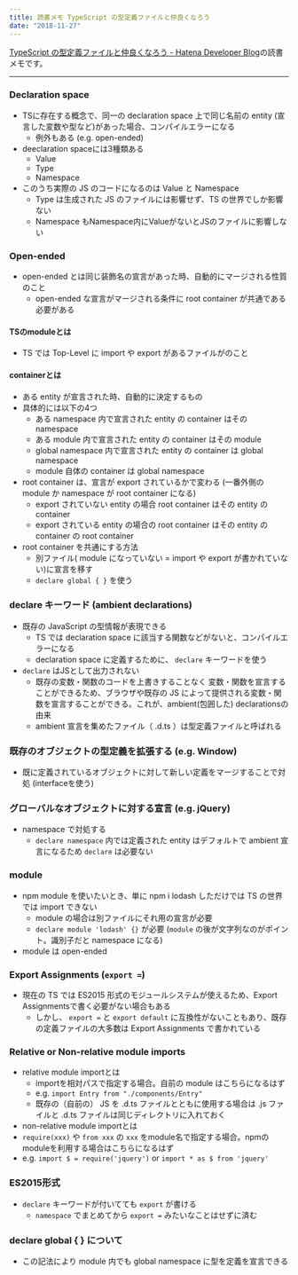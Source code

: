 ```yaml
---
title: 読書メモ TypeScript の型定義ファイルと仲良くなろう
date: "2018-11-27"
---
```


[TypeScript の型定義ファイルと仲良くなろう - Hatena Developer Blog](http://developer.hatenastaff.com/entry/2016/06/27/140931)の読書メモです。


---

### Declaration space
- TSに存在する概念で、同一の declaration space 上で同じ名前の entity (宣言した変数や型など)があった場合、コンパイルエラーになる
  - 例外もある (e.g. open-ended)
- deeclaration spaceには3種類ある
  - Value
  - Type
  - Namespace
- このうち実際の JS のコードになるのは Value と Namespace 
  - Type は生成された JS のファイルには影響せず、TS の世界でしか影響ない
  - Namespace もNamespace内にValueがないとJSのファイルに影響しない

### Open-ended
- open-ended とは同じ装飾名の宣言があった時、自動的にマージされる性質のこと
  - open-ended な宣言がマージされる条件に root container が共通である必要がある

#### TSのmoduleとは
- TS では Top-Level に import や export があるファイルがのこと

#### containerとは
- ある entity が宣言された時、自動的に決定するもの
- 具体的には以下の4つ
  - ある namespace 内で宣言された entity の container はその namespace
  - ある module 内で宣言された entity の container はその module
  - global namespace 内で宣言された entity の container は global namespace
  - module 自体の container は global namespace
- root container は、宣言が export されているかで変わる (一番外側の module か namespace が root container になる)
  - export されていない entity の場合 root container はその entity の container
  - export されている entity の場合の root container はその entity の container の root container
- root container を共通にする方法
  - 別ファイル( module になっていない = import や export が書かれていない)に宣言を移す
  - `declare global { }` を使う

### declare キーワード (ambient declarations)
- 既存の JavaScript の型情報が表現できる
  - TS では declaration space に該当する関数などがないと、コンパイルエラーになる
  - declaration space に定義するために、 `declare` キーワードを使う
- `declare` はJSとして出力されない
  - 既存の変数・関数のコードを上書きすることなく 変数・関数を宣言することができるため、ブラウザや既存の JS によって提供される変数・関数を宣言することができる。これが、ambient(包囲した) declarationsの由来
  - ambient 宣言を集めたファイル（ .d.ts ）は型定義ファイルと呼ばれる


### 既存のオブジェクトの型定義を拡張する (e.g. Window)
- 既に定義されているオブジェクトに対して新しい定義をマージすることで対処 (interfaceを使う)

### グローバルなオブジェクトに対する宣言 (e.g. jQuery)
- namespace で対処する
  - `declare namespace` 内では定義された entity はデフォルトで ambient 宣言になるため `declare` は必要ない

### module
- npm module を使いたいとき、単に npm i lodash しただけでは TS の世界では import できない
  - module の場合は別ファイルにそれ用の宣言が必要
  - `declare module 'lodash' {}` が必要 (`module` の後が文字列なのがポイント。識別子だと namespace になる)
- module は open-ended

### Export Assignments (`export =`)
- 現在の TS では ES2015 形式のモジュールシステムが使えるため、Export Assignmentsで書く必要がない場合もある
  - しかし、 `export =` と `export default` に互換性がないこともあり、既存の定義ファイルの大多数は Export Assignments で書かれている

### Relative or Non-relative module imports
- relative module importとは
  - importを相対パスで指定する場合。自前の module はこちらになるはず
  - e.g. `import Entry from "./components/Entry"`
  - 既存の（自前の） JS を .d.ts ファイルとともに使用する場合は .js ファイルと .d.ts ファイルは同じディレクトリに入れておく
-  non-relative module importとは
  - `require(xxx)` や `from xxx` の `xxx` をmodule名で指定する場合。npmのmoduleを利用する場合はこちらになるはず
  - e.g. `import $ = require('jquery')` or `import * as $ from 'jquery'`

### ES2015形式
- `declare` キーワードが付いてても `export` が書ける
  - `namespace` でまとめてから `export =` みたいなことはせずに済む

### declare global { } について
- この記法により module 内でも global namespace に型を定義を宣言できる
